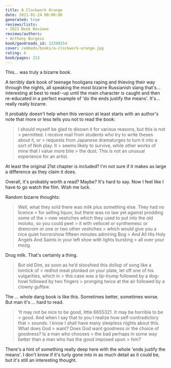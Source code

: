 ```yaml
---
title: A Clockwork Orange
date: 2021-01-24 00:00:00
generated: true
reviews/lists:
- 2021 Book Reviews
reviews/authors:
- Anthony Burgess
book/goodreads_id: 12399254
cover: /embeds/books/a-clockwork-orange.jpg
rating: 4
book/pages: 213
---
```

This... was truly a bizarre book.  

A terribly dark book of teenage hooligans raping and thieving their way through the nights, all speaking the most bizarre Russianish slang that's... interesting at best to read--up until the main character is caught and then re-educated in a perfect example of 'do the ends justify the means'. It's... really really bizarre.  

<!--more-->

It probably doesn't help when this version at least starts with an author's note that more or less tells you not to read the book:  

> I should myself be glad to disown it for various reasons, but this is not > permitted. I receive mail from students who try to write theses about it, or > requests from Japanese dramaturges to turn it into a sort of Noh play. It > seems likely to survive, while other works of mine that I value more bite > the dust. This is not an unusual experience for an artist.

At least the original 21st chapter is included? I'm not sure if it makes as large a difference as they claim it does.  

Overall, it's probably worth a read? Maybe? It's hard to say. Now I feel like I have to go watch the film. Wish me luck.  

Random bizarre thoughts:  

> Well, what they sold there was milk plus something else. They had no licence > for selling liquor, but there was no law yet against prodding some of the > new veshches which they used to put into the old moloko, so you could peet > it with vellocet or synthemesc or drencrom or one or two other veshches > which would give you a nice quiet horrorshow fifteen minutes admiring Bog > And All His Holy Angels And Saints in your left shoe with lights bursting > all over your mozg.

Drug milk. That's certainly a thing.  

> But old Dim, as soon as he’d slooshied this dollop of song like a lomtick of > redhot meat plonked on your plate, let off one of his vulgarities, which in > this case was a lip-trump followed by a dog-howl followed by two fingers > pronging twice at the air followed by a clowny guffaw.

The ... whole dang book is like this. Sometimes better, sometimes worse. But man it's ... hard to read.  

> ‘It may not be nice to be good, little 6655321. It may be horrible to be > good. And when I say that to you I realize how self-contradictory that > sounds. I know I shall have many sleepless nights about this. What does God > want? Does God want goodness or the choice of goodness? Is a man who chooses > the bad perhaps in some way better than a man who has the good imposed upon > him?

There's a hint of something really deep here with the whole 'ends justify the means'. I don't know if it's turly gone into in as much detail as it could be, but it's still an interesting thought.